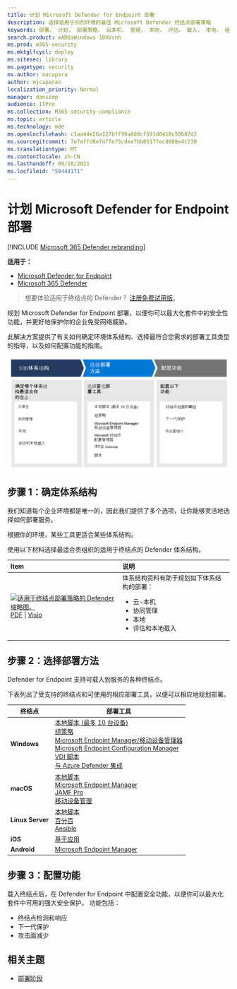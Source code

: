 ```yaml
---
title: 计划 Microsoft Defender for Endpoint 部署
description: 选择适用于你的环境的最佳 Microsoft Defender 终结点部署策略
keywords: 部署， 计划， 部署策略， 云本机， 管理， 本地， 评估， 载入， 本地， 组策略， gp， 终结点管理器， mem
search.product: eADQiWindows 10XVcnh
ms.prod: m365-security
ms.mktglfcycl: deploy
ms.sitesec: library
ms.pagetype: security
ms.author: macapara
author: mjcaparas
localization_priority: Normal
manager: dansimp
audience: ITPro
ms.collection: M365-security-compliance
ms.topic: article
ms.technology: mde
ms.openlocfilehash: c1aa44e26a127bff90a8d0cf591d0418c50687d2
ms.sourcegitcommit: 7e7effd8ef4ffe75cdee7bb8517fec8608e4c230
ms.translationtype: MT
ms.contentlocale: zh-CN
ms.lasthandoff: 09/18/2021
ms.locfileid: "59444171"
---
```

# <a name="plan-your-microsoft-defender-for-endpoint-deployment"></a>计划 Microsoft Defender for Endpoint 部署

[!INCLUDE [Microsoft 365 Defender rebranding](../../includes/microsoft-defender.md)]

**适用于：**
- [Microsoft Defender for Endpoint](https://go.microsoft.com/fwlink/p/?linkid=2154037)
- [Microsoft 365 Defender](https://go.microsoft.com/fwlink/?linkid=2118804)

> 想要体验适用于终结点的 Defender？ [注册免费试用版](https://signup.microsoft.com/create-account/signup?products=7f379fee-c4f9-4278-b0a1-e4c8c2fcdf7e&ru=https://aka.ms/MDEp2OpenTrial?ocid=docs-wdatp-secopsdashboard-abovefoldlink)。

规划 Microsoft Defender for Endpoint 部署，以便你可以最大化套件中的安全性功能，并更好地保护你的企业免受网络威胁。

此解决方案提供了有关如何确定环境体系结构、选择最符合您需求的部署工具类型的指导，以及如何配置功能的指南。

![部署流的图像。](images/deployment-guide-plan.png)

## <a name="step-1-identify-architecture"></a>步骤 1：确定体系结构

我们知道每个企业环境都是唯一的，因此我们提供了多个选项，让你能够灵活地选择如何部署服务。

根据你的环境，某些工具更适合某些体系结构。

使用以下材料选择最适合贵组织的适用于终结点的 Defender 体系结构。

| Item | 说明 |
|:-----|:-----|
|[![适用于终结点部署策略的 Defender 缩略图。](images/mde-deployment-strategy.png)](https://download.microsoft.com/download/5/6/0/5609001f-b8ae-412f-89eb-643976f6b79c/mde-deployment-strategy.pdf)<br/> [PDF](https://download.microsoft.com/download/5/6/0/5609001f-b8ae-412f-89eb-643976f6b79c/mde-deployment-strategy.pdf)  \| [Visio](https://download.microsoft.com/download/5/6/0/5609001f-b8ae-412f-89eb-643976f6b79c/mde-deployment-strategy.vsdx) | 体系结构资料有助于规划如下体系结构的部署： <ul><li> 云-本机 </li><li> 协同管理 </li><li> 本地</li><li>评估和本地载入</li>

## <a name="step-2-select-deployment-method"></a>步骤 2：选择部署方法

Defender for Endpoint 支持可载入到服务的各种终结点。

下表列出了受支持的终结点和可使用的相应部署工具，以便可以相应地规划部署。

|终结点|部署工具|
|---|---|
|**Windows**|[本地脚本 (最多 10 台设备) ](configure-endpoints-script.md) <br>  [组策略](configure-endpoints-gp.md) <br>  [Microsoft Endpoint Manager/移动设备管理器](configure-endpoints-mdm.md) <br>   [Microsoft Endpoint Configuration Manager](configure-endpoints-sccm.md) <br> [VDI 脚本](configure-endpoints-vdi.md) <br> [与 Azure Defender 集成](configure-server-endpoints.md#integration-with-azure-defender)|
|**macOS**|[本地脚本](mac-install-manually.md) <br> [Microsoft Endpoint Manager](mac-install-with-intune.md) <br> [JAMF Pro](mac-install-with-jamf.md) <br> [移动设备管理](mac-install-with-other-mdm.md)|
|**Linux Server**|[本地脚本](linux-install-manually.md) <br> [百分百](linux-install-with-puppet.md) <br> [Ansible](linux-install-with-ansible.md)|
|**iOS**|[基于应用](ios-install.md)|
|**Android**|[Microsoft Endpoint Manager](android-intune.md)|

## <a name="step-3-configure-capabilities"></a>步骤 3：配置功能

载入终结点后，在 Defender for Endpoint 中配置安全功能，以便你可以最大化套件中可用的强大安全保护。 功能包括：

- 终结点检测和响应
- 下一代保护
- 攻击面减少

## <a name="related-topics"></a>相关主题

- [部署阶段](deployment-phases.md)
